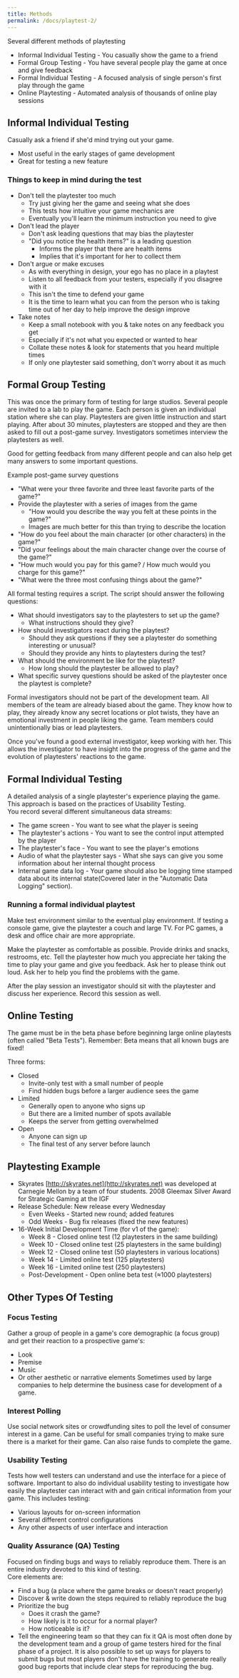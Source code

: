 ```yaml
---
title: Methods
permalink: /docs/playtest-2/
---
```


Several different methods of playtesting
* Informal Individual Testing - You casually show the game to a friend
* Formal Group Testing - You have several people play the game at once and give feedback
* Formal Individual Testing - A focused analysis of single person's first play through the game
* Online Playtesting - Automated analysis of thousands of online play sessions

## Informal Individual Testing

Casually ask a friend if she'd mind trying out your game. 
* Most useful in the early stages of game development
* Great for testing a new feature

### Things to keep in mind during the test
* Don't tell the playtester too much
  * Try just giving her the game and seeing what she does
  * This tests how intuitive your game mechanics are
  * Eventually you'll learn the minimum instruction you need to give
* Don't lead the player
  * Don't ask leading questions that may bias the playtester
  * "Did you notice the health items?" is a leading question
    * Informs the player that there are health items
    * Implies that it's important for her to collect them
* Don't argue or make excuses
  * As with everything in design, your ego has no place in a playtest
  * Listen to all feedback from your testers, especially if you disagree with it
  * This isn't the time to defend your game
  * It is the time to learn what you can from the person who is taking time out of her day to help improve the design improve
* Take notes
  * Keep a small notebook with you & take notes on any feedback you get
  * Especially if it's not what you expected or wanted to hear
  * Collate these notes & look for statements that you heard multiple times
  * If only one playtester said something, don't worry about it as much

## Formal Group Testing

This was once the primary form of testing for large studios. Several people are invited to a lab to play the game. Each person is given an individual station where she can play. Playtesters are given little instruction and start playing. After about 30 minutes, playtesters are stopped and they are then asked to fill out a post-game survey. Investigators sometimes interview the playtesters as well.  

Good for getting feedback from many different people and can also help get many answers to some important questions.

Example post-game survey questions
* "What were your three favorite and three least favorite parts of the game?"
* Provide the playtester with a series of images from the game 
  * "How would you describe the way you felt at these points in the game?"
  * Images are much better for this than trying to describe the location
* "How do you feel about the main character (or other characters) in the game?"
* "Did your feelings about the main character change over the course of the game?"
* "How much would you pay for this game? / How much would you charge for this game?"
* "What were the three most confusing things about the game?"

All formal testing requires a script. The script should answer the following questions:
* What should investigators say to the playtesters to set up the game?
  * What instructions should they give?
* How should investigators react during the playtest?
  * Should they ask questions if they see a playtester do something interesting or unusual?
  * Should they provide any hints to playtesters during the test?
* What should the environment be like for the playtest?
  * How long should the playtester be allowed to play?
* What specific survey questions should be asked of the playtester once the playtest is complete?

Formal investigators should not be part of the development team. All members of the team are already biased about the game. They know how to play, they already know any secret locations or plot twists, they have an emotional investment in people liking the game. Team members could unintentionally bias or lead playtesters.  

Once you've found a good external investigator, keep working with her. This allows the investigator to have insight into the progress of the game and the evolution of playtesters' reactions to the game.  

## Formal Individual Testing

A detailed analysis of a single playtester's experience playing the game. This approach is based on the practices of Usability Testing.  
You record several different simultaneous data streams:
* The game screen - You want to see what the player is seeing
* The playtester's actions - You want to see the control input attempted by the player
* The playtester's face - You want to see the player's emotions
* Audio of what the playtester says - What she says can give you some information about her internal thought process
* Internal game data log - Your game should also be logging time stamped data about its internal state(Covered later in the "Automatic Data Logging" section).

### Running a formal individual playtest

Make test environment similar to the eventual play environment. If testing a console game, give the playtester a couch and large TV. For PC games, a desk and office chair are more appropriate.  

Make the playtester as comfortable as possible. Provide drinks and snacks, restrooms, etc. Tell the playtester how much you appreciate her taking the time to play your game and give you feedback. Ask her to please think out loud. Ask her to help you find the problems with the game.  

After the play session an investigator should sit with the playtester and discuss her experience. Record this session as well.  

## Online Testing

The game must be in the beta phase before beginning large online playtests (often called "Beta Tests"). Remember: Beta means that all known bugs are fixed!

Three forms:
* Closed
  * Invite-only test with a small number of people
  * Find hidden bugs before a larger audience sees the game
* Limited
  * Generally open to anyone who signs up
  * But there are a limited number of spots available
  * Keeps the server from getting overwhelmed
* Open
  * Anyone can sign up
  * The final test of any server before launch

## Playtesting Example

* Skyrates [http://skyrates.net](http://skyrates.net) was developed at Carnegie Mellon by a team of four students. 2008 Gleemax Silver Award for Strategic Gaming at the IGF
* Release Schedule: New release every Wednesday
  * Even Weeks - Started new round; added features
  * Odd Weeks - Bug fix releases (fixed the new features)
* 16-Week Initial Development Time (for v1 of the game):
  * Week   8 - Closed online test (12 playtesters in the same building)
  * Week 10 - Closed online test (25 playtesters in the same building)
  * Week 12 - Closed online test (50 playtesters in various locations)
  * Week 14 - Limited online test (125 playtesters)
  * Week 16 - Limited online test (250 playtesters)
  * Post-Development - Open online beta test (≈1000 playtesters)

## Other Types Of Testing

### Focus Testing
Gather a group of people in a game's core demographic (a focus group) and get their reaction to a prospective game's:
* Look
* Premise
* Music
* Or other aesthetic or narrative elements
Sometimes used by large companies to help determine the business case for development of a game.

### Interest Polling
Use social network sites or crowdfunding sites to poll the level of consumer interest in a game. Can be useful for small companies trying to make sure there is a market for their game. Can also raise funds to complete the game.

### Usability Testing

Tests how well testers can understand and use the interface for a piece of software. Important to also do individual usability testing to investigate how easily the playtester can interact with and gain critical information from your game. This includes testing:
* Various layouts for on-screen information
* Several different control configurations
* Any other aspects of user interface and interaction

### Quality Assurance (QA) Testing
Focused on finding bugs and ways to reliably reproduce them. There is an entire industry devoted to this kind of testing.  
Core elements are:
* Find a bug (a place where the game breaks or doesn't react properly)
* Discover & write down the steps required to reliably reproduce the bug
* Prioritize the bug
  * Does it crash the game?
  * How likely is it to occur for a normal player?
  * How noticeable is it?
* Tell the engineering team so that they can fix it
QA is most often done by the development team and a group of game testers hired for the final phase of a project. It is also possible to set up ways for players to submit bugs but most players don't have the training to generate really good bug reports that include clear steps for reproducing the bug.
